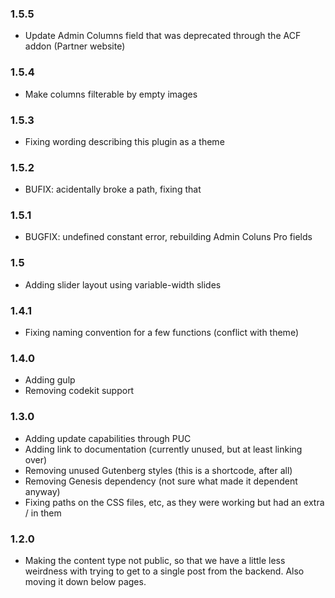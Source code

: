 ### 1.5.5

-   Update Admin Columns field that was deprecated through the ACF addon (Partner website)

### 1.5.4

-   Make columns filterable by empty images

### 1.5.3

-   Fixing wording describing this plugin as a theme

### 1.5.2

-   BUFIX: acidentally broke a path, fixing that

### 1.5.1

-   BUGFIX: undefined constant error, rebuilding Admin Coluns Pro fields

### 1.5

-   Adding slider layout using variable-width slides

### 1.4.1

-   Fixing naming convention for a few functions (conflict with theme)

### 1.4.0

-   Adding gulp
-   Removing codekit support

### 1.3.0

-   Adding update capabilities through PUC
-   Adding link to documentation (currently unused, but at least linking over)
-   Removing unused Gutenberg styles (this is a shortcode, after all)
-   Removing Genesis dependency (not sure what made it dependent anyway)
-   Fixing paths on the CSS files, etc, as they were working but had an extra / in them

### 1.2.0

-   Making the content type not public, so that we have a little less weirdness with trying to get to a single post from the backend. Also moving it down below pages.
